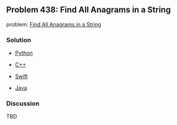 ## Problem 438: Find All Anagrams in a String

problem: [Find All Anagrams in a String](https://leetcode.com/problems/find-all-anagrams-in-a-string/)

### Solution

- [Python](../python/problem438.py)

- [C++](../cpp/problem438.cpp)

- [Swift](../swift/problem438.swift)

- [Java](../java/problem438.java)

### Discussion

TBD

